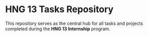 # HNG 13 Tasks Repository

This repository serves as the central hub for all tasks and projects completed during the **HNG 13 Internship** program.
